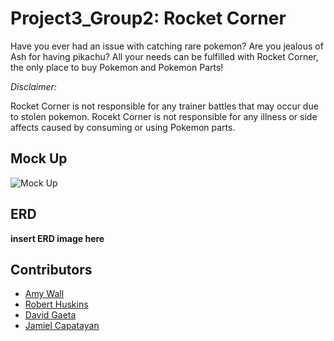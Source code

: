 # Project3_Group2: Rocket Corner

Have you ever had an issue with catching rare pokemon? Are you jealous of Ash for having pikachu? All your needs can be fulfilled with Rocket Corner, the only place to buy Pokemon and Pokemon Parts! 

*Disclaimer:*

Rocket Corner is not responsible for any trainer battles that may occur due to stolen pokemon. Rocekt Corner is not responsible for any illness or side affects caused by consuming or using Pokemon parts.

## Mock Up
![Mock Up](https://user-images.githubusercontent.com/26446581/139300802-6134b67d-6904-4173-a21c-6e23a967a77e.png)


## ERD
**insert ERD image here**

## Contributors
* [Amy Wall](https://github.com/amemariee)
* [Robert Huskins](https://github.com/roberthuskins)
* [David Gaeta](https://github.com/cookiewho)
* [Jamiel Capatayan](https://github.com/MrJKappa)
